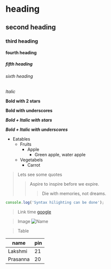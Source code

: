 # heading
## second heading
### third heading
#### fourth heading
##### fifth heading
###### sixth heading

*Italic*

**Bold with 2 stars**

__Bold with underscores__

***Bold + Italic with stars***

__*Bold + Italic with underscores*__

* Eatables
  * Fruits
    * Apple
      * Green apple, water apple
  * Vegetabels
    * Carrot

> Lets see some quotes
>> Aspire to inspire before we expire.
>>> Die with memories, not dreams.

```js
console.log('Syntax hilighting can be done');
```

> Link time
[google](https://google.com)

> Image
![Name](https://images.pexels.com/photos/302743/pexels-photo-302743.jpeg?auto=compress&cs=tinysrgb&dpr=1&w=500)

> Table

name|pin
--|--
Lakshmi|21
Prasanna|20
